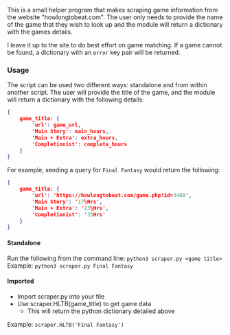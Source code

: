 This is a small helper program that makes scraping game information from the website "howlongtobeat.com". The user only needs to provide the name of the game that they wish to look up and the module will return a dictionary with the games details.

I leave it up to the site to do best effort on game matching. If a game cannot be found, a dictionary with an `error` key pair will be returned.

### Usage
The script can be used two different ways: standalone and from within another script. The user will provide the title of the game, and the module will return a dictionary with the following details:

```json
{
    game_title: {
        'url': game_url, 
        'Main Story': main_hours, 
        'Main + Extra': extra_hours, 
        'Completionist': complete_hours
    }
}
```

For example, sending a query for `Final Fantasy` would return the following:
```json
{
    game_title: {
        'url': 'https://howlongtobeat.com/game.php?id=3480', 
        'Main Story': '17½Hrs', 
        'Main + Extra': '23½Hrs', 
        'Completionist': '35Hrs'
    }
}
```

#### Standalone
Run the following from the command line: `python3 scraper.py <game title>`
Example: `python3 scraper.py Final Fantasy`

#### Imported
* Import scraper.py into your file
* Use scraper.HLTB(game_title) to get game data
   * This will return the python dictionary detailed above

Example: `scraper.HLTB('Final Fantasy')`